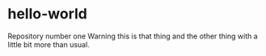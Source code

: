 # hello-world
Repository number one
Warning this is that thing and the other thing with a little bit more than usual.
